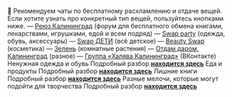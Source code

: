 💬 Рекомендуем чаты по бесплатному расхламлению и отдаче вещей. Если хотите узнать про конкретный тип вещей, пользуйтесь кнопками ниже.
— [Реюз Калининград](https://t.me/reuse39) (форум для бесплатного обмена книгами, лекарствами, игрушками, едой и всем подряд)
— [Swap party](https://t.me/+qXcw42itjrRkOWMy) (одежда, обувь, аксессуары)
— [Swap ДЕТИ](https://t.me/+VxCUYHDxDPTnY_G_) (всё детское)
— [Beauty Swap](https://t.me/beautyswap39) (косметика)
— [Зелень](https://t.me/zeleno39) (комнатные растения)
— [Отдам даром, Калининград](https://t.me/daromkgd) (разное)
— [Группа «Халява Калининград»](https://vk.com/halyavakaliningrad) (ВКонтакте)
Ненужная одежда и обувь
Подробный разбор [**находится здесь**](https://t.me/ecoklgd/69)
Еда и продукты
Подробный разбор [**находится здесь**](https://t.me/ecorazchat/6813)
Лишние книги
Подробный разбор [**находится здесь**](https://t.me/ecoklgd/238)
Разные мелочи, которые могут подойти для творчества
Подробный разбор [**находится здесь**](https://t.me/ecoklgd/74)
